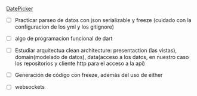 [DatePicker](https://www.udemy.com/course/draft/2639748/learn/lecture/16881180#overview)

- [ ] Practicar parseo de datos con json serializable y freeze (cuidado con la configuracion de los yml y los gitignore)

- [ ] algo de programacion funcional de dart

- [ ] Estudiar arquitectua clean architecture: presentaction (las vistas), domain(modelado de datos), data(acceso a los datos, en nuestro caso los repositorios y cliente http para el acceso a la api)

- [ ] Generación de código con freeze, además del uso de either

- [ ] websockets
